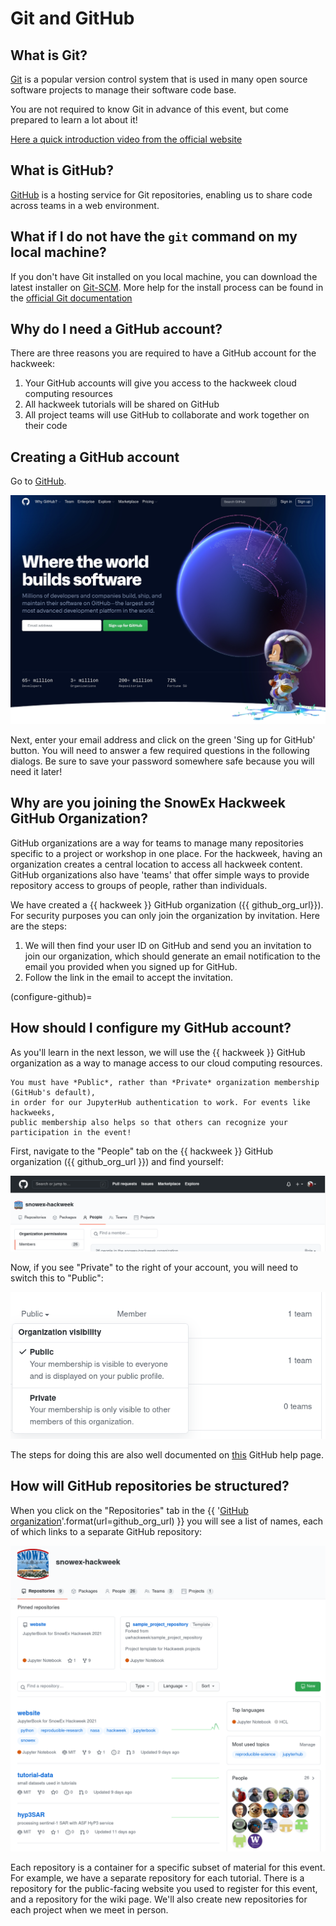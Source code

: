 # Git and GitHub

## What is Git?

[Git](https://git-scm.com/) is a popular version control system that is used in 
many open source software projects to manage their software code base. 

You are not required to know Git in advance of this event, but come prepared to learn a lot about it! 

[Here a quick introduction video from the official website](https://git-scm.com/video/what-is-git)

## What is GitHub?
[GitHub](https://github.com) is a hosting service for Git repositories, enabling 
us to share code across teams in a web environment.  

## What if I do not have the `git` command on my local machine?

If you don't have Git installed on you local machine, you can download the latest 
installer on [Git-SCM](https://git-scm.com). More help for the install process can 
be found in the [official Git documentation](https://git-scm.com/book/en/v2/Getting-Started-Installing-Git)

## Why do I need a GitHub account?

There are three reasons you are required to have a GitHub account for the hackweek:

1. Your GitHub accounts will give you access to the hackweek cloud computing resources
2. All hackweek tutorials will be shared on GitHub
3. All project teams will use GitHub to collaborate and work together on their code

## Creating a GitHub account

Go to [GitHub](https://github.com/).

![github-signup](../img/github-signup.jpg)

Next, enter your email address and click on the green 'Sing up for GitHub' button.
You will need to answer a few required questions in the following dialogs. 
Be sure to save your password somewhere safe because you will need it later!

## Why are you joining the SnowEx Hackweek GitHub Organization?

GitHub organizations are a way for teams to manage many repositories 
specific to a project or workshop in one place. For the hackweek, having 
an organization creates a central location to access all hackweek content. 
GitHub organizations also have 'teams' that offer simple ways to provide repository 
access to groups of people, rather than individuals.

We have created a {{ hackweek }} GitHub organization ({{ github_org_url}}). 
For security purposes you can only join the organization by invitation. 
Here are the steps:

1. We will then find your user ID on GitHub and send you an invitation to join our organization, 
   which should generate an email notification to the email you provided when you signed up for GitHub.
1. Follow the link in the email to accept the invitation.

(configure-github)=

## How should I configure my GitHub account?

As you'll learn in the next lesson, we will use the {{ hackweek }} GitHub 
organization as a way to manage access to our cloud computing resources.

```{note}
You must have *Public*, rather than *Private* organization membership (GitHub's default), 
in order for our JupyterHub authentication to work. For events like hackweeks, 
public membership also helps so that others can recognize your participation in the event!
```

First, navigate to the "People" tab on the {{ hackweek }} GitHub organization 
({{ github_org_url }}) and find yourself:

![people-tab](../img/people-github.png)

Now, if you see "Private" to the right of your account, you will need to switch this to "Public":

![private-setting](../img/public-github.png)

The steps for doing this are also well documented on [this](https://help.github.com/en/articles/publicizing-or-hiding-organization-membership) GitHub help page.

## How will GitHub repositories be structured?

When you click on the "Repositories" tab in the {{ '[GitHub organization]({url})'.format(url=github_org_url) }}  you will see a list of names, each of which links to a separate GitHub repository:

![repos-tab](../img/repos.png)

Each repository is a container for a specific subset of material for this event. For example, we have a separate repository for each tutorial. There is a repository for the public-facing website you used to register for this event, and a repository for the wiki page. We'll also create new repositories for each project when we meet in person.

